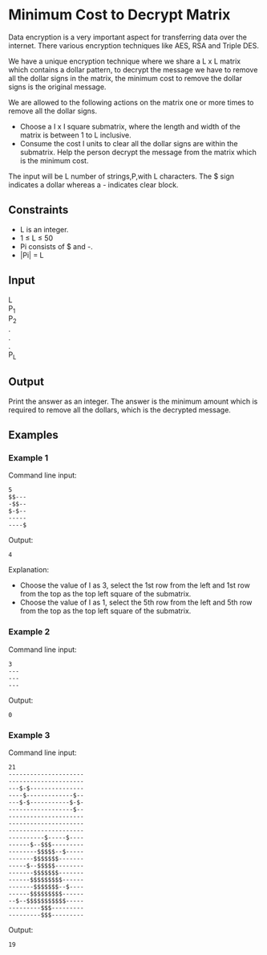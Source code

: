 # Minimum Cost to Decrypt Matrix #
Data encryption is a very important aspect for transferring data over the internet. There various encryption techniques like AES, RSA and Triple DES.

We have a unique encryption technique where we share a L x L matrix which contains a dollar pattern, to decrypt the message we have to remove all the dollar signs in the matrix, the minimum cost to remove the dollar signs is the original message.

We are allowed to the following actions on the matrix one or more times to remove all the dollar signs.

- Choose a I x I square submatrix, where the length and width of the matrix is between 1 to L inclusive.
- Consume the cost I units to clear all the dollar signs are within the submatrix.
Help the person decrypt the message from the matrix which is the minimum cost.

The input will be L number of strings,P,with L characters. The $ sign indicates a dollar whereas a - indicates clear block.

## Constraints ##
- L is an integer.
- 1 ≤ L ≤ 50
- Pi consists of $ and -.
- |Pi| = L


## Input ##
L <br />
P<sub>1</sub> <br />
P<sub>2</sub> <br />
. <br />
. <br />
. <br />
P<sub>L</sub>

## Output ##
Print the answer as an integer. The answer is the minimum amount which is required to remove all the dollars, which is the decrypted message.

## Examples ##

### Example 1 ###
Command line input:
```
5
$$---
-$$--
$-$--
-----
----$
```

Output:
```
4
```

Explanation:
- Choose the value of I as 3, select the 1st row from the left and 1st row from the top as the top left square of the submatrix.
- Choose the value of I as 1, select the 5th row from the left and 5th row from the top as the top left square of the submatrix.

### Example 2 ###
Command line input:
```
3
---
---
---
```

Output:
```
0
```

### Example 3 ###
Command line input:
```
21
---------------------
---------------------
---$-$---------------
----$-------------$--
---$-$-----------$-$-
------------------$--
---------------------
---------------------
---------------------
----------$-----$----
------$--$$$---------
--------$$$$$--$-----
-------$$$$$$$-------
-----$--$$$$$--------
-------$$$$$$$-------
------$$$$$$$$$------
-------$$$$$$$--$----
------$$$$$$$$$------
--$--$$$$$$$$$$$-----
---------$$$---------
---------$$$---------
```

Output:
```
19
```